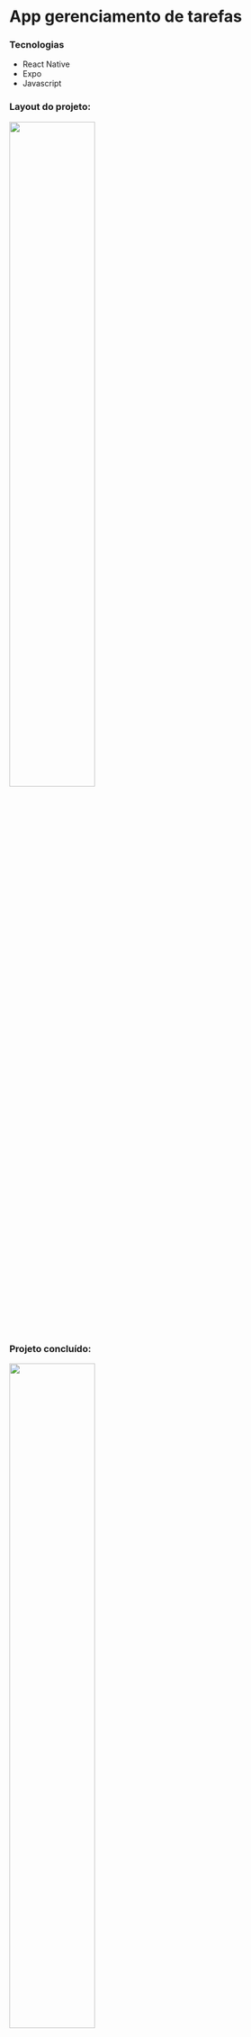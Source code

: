 # App gerenciamento de tarefas

### Tecnologias

+ React Native
+ Expo
+ Javascript

### Layout do projeto:

<img width="55%" src="https://user-images.githubusercontent.com/90439416/155825262-cc3f1d7d-637d-4f87-ae18-52f8a8c10eb9.png"/>

### Projeto concluído:

<img width="55%" src="https://user-images.githubusercontent.com/90439416/156422599-0fbba694-f8b7-40f5-8db0-b6fb6a26e311.gif"/>
